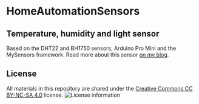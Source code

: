 # HomeAutomationSensors

## Temperature, humidity and light sensor
Based on the DHT22 and BH1750 sensors, Arduino Pro Mini and the MySensors framework. Read more about this sensor [on my blog](http://sebastiaanschimmel.me/blog/2015/06/arduino-temp-hum-light-sensor.html).

## License
All materials in this repository are shared under the [Creative Commons CC BY-NC-SA 4.0](https://creativecommons.org/licenses/by-nc-sa/4.0/deed.en) license.
![License information](http://i.creativecommons.org/l/by-nc-sa/4.0/88x31.png)